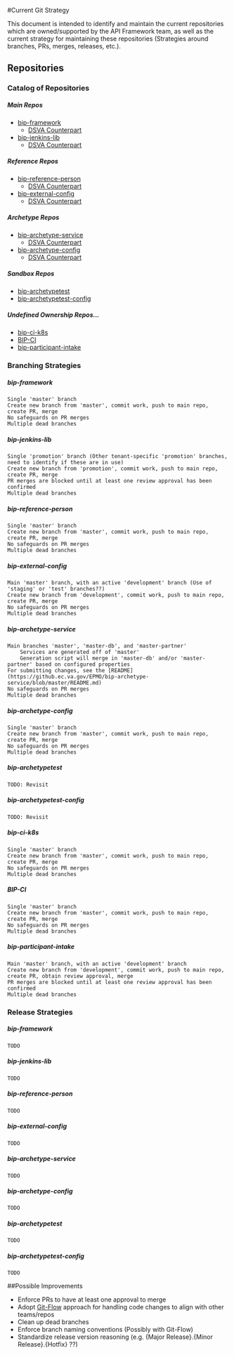 #Current Git Strategy

This document is intended to identify and maintain the current repositories which are owned/supported by the API Framework team, as well as the current strategy for maintaining these repositories (Strategies around branches, PRs, merges, releases, etc.).

## Repositories
### Catalog of Repositories
##### Main Repos
   * [bip-framework](https://github.ec.va.gov/EPMO/bip-framework)
     * [DSVA Counterpart](https://github.com/department-of-veterans-affairs/bip-framework)
   * [bip-jenkins-lib](https://github.ec.va.gov/EPMO/bip-jenkins-lib)
     * [DSVA Counterpart](https://github.com/department-of-veterans-affairs/bip-jenkins-lib)
   
##### Reference Repos
   * [bip-reference-person](https://github.ec.va.gov/EPMO/bip-reference-person)
     * [DSVA Counterpart](https://github.com/department-of-veterans-affairs/bip-reference-person)
   * [bip-external-config](https://github.ec.va.gov/EPMO/bip-external-config)
     * [DSVA Counterpart](https://github.com/department-of-veterans-affairs/bip-external-config)
 
##### Archetype Repos
   * [bip-archetype-service](https://github.ec.va.gov/EPMO/bip-archetype-service)
     * [DSVA Counterpart](https://github.com/department-of-veterans-affairs/bip-archetype-service)
   * [bip-archetype-config](https://github.ec.va.gov/EPMO/bip-archetype-config)
     * [DSVA Counterpart](https://github.com/department-of-veterans-affairs/bip-archetype-config)
   
##### Sandbox Repos
   * [bip-archetypetest](https://github.ec.va.gov/EPMO/bip-archetypetest)
   * [bip-archetypetest-config](https://github.ec.va.gov/EPMO/bip-archetypetest-config)
   
##### Undefined Ownership Repos...
   * [bip-ci-k8s](https://github.ec.va.gov/EPMO/bip-ci-k8s)
   * [BIP-CI](https://github.ec.va.gov/EPMO/BIP-CI)
   * [bip-participant-intake](https://github.ec.va.gov/EPMO/bip-participant-intake)
   
### Branching Strategies
##### bip-framework
    Single 'master' branch
    Create new branch from 'master', commit work, push to main repo, create PR, merge
    No safeguards on PR merges
    Multiple dead branches
##### bip-jenkins-lib
    Single 'promotion' branch (Other tenant-specific 'promotion' branches, need to identify if these are in use)
    Create new branch from 'promotion', commit work, push to main repo, create PR, merge
    PR merges are blocked until at least one review approval has been confirmed
    Multiple dead branches
##### bip-reference-person
    Single 'master' branch
    Create new branch from 'master', commit work, push to main repo, create PR, merge
    No safeguards on PR merges
    Multiple dead branches
##### bip-external-config
    Main 'master' branch, with an active 'development' branch (Use of 'staging' or 'test' branches??)
    Create new branch from 'development', commit work, push to main repo, create PR, merge
    No safeguards on PR merges
    Multiple dead branches
##### bip-archetype-service
    Main branches 'master', 'master-db', and 'master-partner'
        Services are generated off of 'master'
        Generation script will merge in 'master-db' and/or 'master-partner' based on configured properties
    For submitting changes, see the [README](https://github.ec.va.gov/EPMO/bip-archetype-service/blob/master/README.md)
    No safeguards on PR merges
    Multiple dead branches
##### bip-archetype-config
    Single 'master' branch
    Create new branch from 'master', commit work, push to main repo, create PR, merge
    No safeguards on PR merges
    Multiple dead branches
##### bip-archetypetest
    TODO: Revisit
##### bip-archetypetest-config
    TODO: Revisit
##### bip-ci-k8s
    Single 'master' branch
    Create new branch from 'master', commit work, push to main repo, create PR, merge
    No safeguards on PR merges
    Multiple dead branches
##### BIP-CI
    Single 'master' branch
    Create new branch from 'master', commit work, push to main repo, create PR, merge
    No safeguards on PR merges
    Multiple dead branches
##### bip-participant-intake
    Main 'master' branch, with an active 'development' branch
    Create new branch from 'development', commit work, push to main repo, create PR, obtain review approval, merge
    PR merges are blocked until at least one review approval has been confirmed
    Multiple dead branches
    
### Release Strategies
##### bip-framework
    TODO
##### bip-jenkins-lib
    TODO
##### bip-reference-person
    TODO
##### bip-external-config
    TODO
##### bip-archetype-service
    TODO
##### bip-archetype-config
    TODO
##### bip-archetypetest
    TODO
##### bip-archetypetest-config
    TODO
    
    
##Possible Improvements
 * Enforce PRs to have at least one approval to merge
 * Adopt [Git-Flow](https://danielkummer.github.io/git-flow-cheatsheet/) approach for handling code changes to align with other teams/repos
 * Clean up dead branches
 * Enforce branch naming conventions (Possibly with Git-Flow)
 * Standardize release version reasoning (e.g. {Major Release}.{Minor Release}.{Hotfix} ??)
    